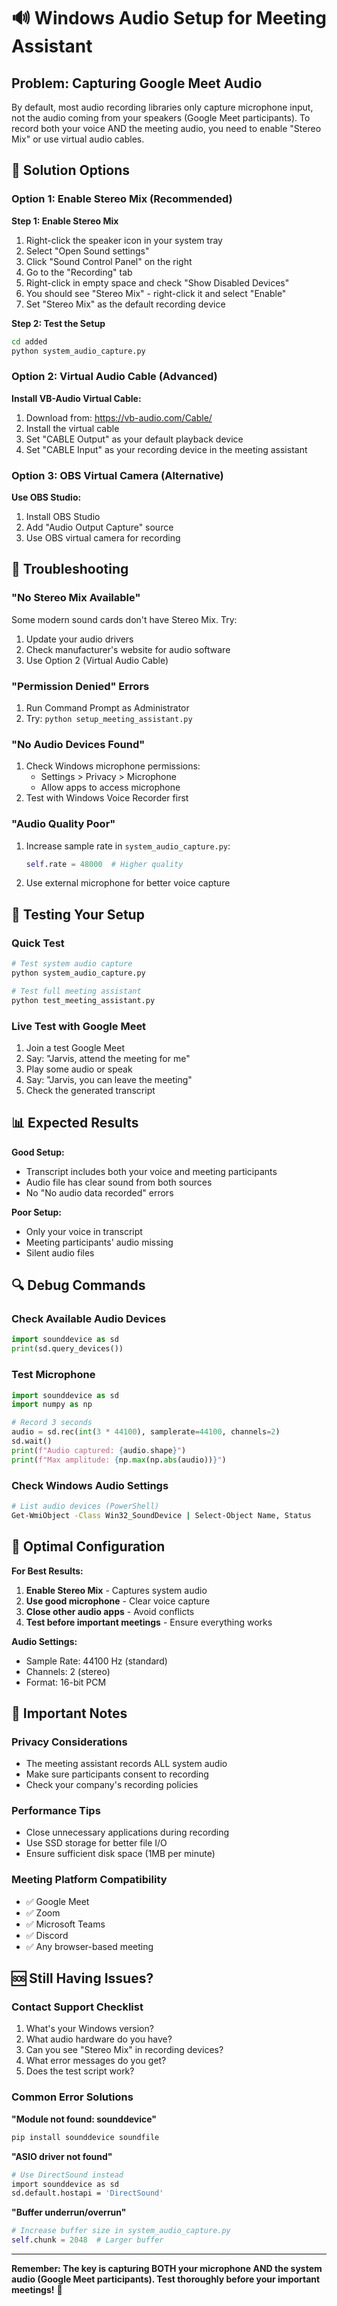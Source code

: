 # 🔊 Windows Audio Setup for Meeting Assistant

## Problem: Capturing Google Meet Audio

By default, most audio recording libraries only capture microphone input, not the audio coming from your speakers (Google Meet participants). To record both your voice AND the meeting audio, you need to enable "Stereo Mix" or use virtual audio cables.

## 🎯 Solution Options

### Option 1: Enable Stereo Mix (Recommended)

**Step 1: Enable Stereo Mix**
1. Right-click the speaker icon in your system tray
2. Select "Open Sound settings"
3. Click "Sound Control Panel" on the right
4. Go to the "Recording" tab
5. Right-click in empty space and check "Show Disabled Devices"
6. You should see "Stereo Mix" - right-click it and select "Enable"
7. Set "Stereo Mix" as the default recording device

**Step 2: Test the Setup**
```bash
cd added
python system_audio_capture.py
```

### Option 2: Virtual Audio Cable (Advanced)

**Install VB-Audio Virtual Cable:**
1. Download from: https://vb-audio.com/Cable/
2. Install the virtual cable
3. Set "CABLE Output" as your default playback device
4. Set "CABLE Input" as your recording device in the meeting assistant

### Option 3: OBS Virtual Camera (Alternative)

**Use OBS Studio:**
1. Install OBS Studio
2. Add "Audio Output Capture" source
3. Use OBS virtual camera for recording

## 🔧 Troubleshooting

### "No Stereo Mix Available"
Some modern sound cards don't have Stereo Mix. Try:
1. Update your audio drivers
2. Check manufacturer's website for audio software
3. Use Option 2 (Virtual Audio Cable)

### "Permission Denied" Errors
1. Run Command Prompt as Administrator
2. Try: `python setup_meeting_assistant.py`

### "No Audio Devices Found"
1. Check Windows microphone permissions:
   - Settings > Privacy > Microphone
   - Allow apps to access microphone
2. Test with Windows Voice Recorder first

### "Audio Quality Poor"
1. Increase sample rate in `system_audio_capture.py`:
   ```python
   self.rate = 48000  # Higher quality
   ```
2. Use external microphone for better voice capture

## 🎤 Testing Your Setup

### Quick Test
```bash
# Test system audio capture
python system_audio_capture.py

# Test full meeting assistant
python test_meeting_assistant.py
```

### Live Test with Google Meet
1. Join a test Google Meet
2. Say: "Jarvis, attend the meeting for me"
3. Play some audio or speak
4. Say: "Jarvis, you can leave the meeting"
5. Check the generated transcript

## 📊 Expected Results

**Good Setup:**
- Transcript includes both your voice and meeting participants
- Audio file has clear sound from both sources
- No "No audio data recorded" errors

**Poor Setup:**
- Only your voice in transcript
- Meeting participants' audio missing
- Silent audio files

## 🔍 Debug Commands

### Check Available Audio Devices
```python
import sounddevice as sd
print(sd.query_devices())
```

### Test Microphone
```python
import sounddevice as sd
import numpy as np

# Record 3 seconds
audio = sd.rec(int(3 * 44100), samplerate=44100, channels=2)
sd.wait()
print(f"Audio captured: {audio.shape}")
print(f"Max amplitude: {np.max(np.abs(audio))}")
```

### Check Windows Audio Settings
```bash
# List audio devices (PowerShell)
Get-WmiObject -Class Win32_SoundDevice | Select-Object Name, Status
```

## 🎯 Optimal Configuration

**For Best Results:**
1. **Enable Stereo Mix** - Captures system audio
2. **Use good microphone** - Clear voice capture
3. **Close other audio apps** - Avoid conflicts
4. **Test before important meetings** - Ensure everything works

**Audio Settings:**
- Sample Rate: 44100 Hz (standard)
- Channels: 2 (stereo)
- Format: 16-bit PCM

## 🚨 Important Notes

### Privacy Considerations
- The meeting assistant records ALL system audio
- Make sure participants consent to recording
- Check your company's recording policies

### Performance Tips
- Close unnecessary applications during recording
- Use SSD storage for better file I/O
- Ensure sufficient disk space (1MB per minute)

### Meeting Platform Compatibility
- ✅ Google Meet
- ✅ Zoom
- ✅ Microsoft Teams
- ✅ Discord
- ✅ Any browser-based meeting

## 🆘 Still Having Issues?

### Contact Support Checklist
1. What's your Windows version?
2. What audio hardware do you have?
3. Can you see "Stereo Mix" in recording devices?
4. What error messages do you get?
5. Does the test script work?

### Common Error Solutions

**"Module not found: sounddevice"**
```bash
pip install sounddevice soundfile
```

**"ASIO driver not found"**
```bash
# Use DirectSound instead
import sounddevice as sd
sd.default.hostapi = 'DirectSound'
```

**"Buffer underrun/overrun"**
```python
# Increase buffer size in system_audio_capture.py
self.chunk = 2048  # Larger buffer
```

---

**Remember: The key is capturing BOTH your microphone AND the system audio (Google Meet participants). Test thoroughly before your important meetings!** 🎯